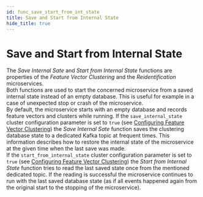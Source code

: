 ```yaml
---
id: func_save_start_from_int_state
title: Save and Start from Internal State
hide_title: true
---
```


# Save and Start from Internal State  
  
The _Save Internal Sate_ and _Start from Internal State_ functions are properties of the _Feature Vector Clustering_ and the _Reidentification_ microservices.  
Both functions are used to start the concerned microservice from a saved internal state instead of an empty database. This is useful for example in a case of unexpected stop or crash of the microservice.  
By default, the microservice starts with an empty database and records feature vectors and clusters while running. If the `save_internal_state` cluster configuration parameter is set to `true` (see [Configuring Feature Vector Clustering]) the _Save Internal Sate_ function saves the clustering database state to a dedicated Kafka topic at frequent times. This information describes how to restore the internal state of the microservice at the given time when the last save was made.  
If the `start_from_internal_state` cluster configuration parameter  is set to `true` (see [Configuring Feature Vector Clustering]) the _Start from Internal State_ function tries to read the last saved state once from the mentioned dedicated topic. If the reading is successful the microservice continues to run with the last saved database state (as if all events happened again from the original start to the stopping of the microservice).  
  
[Configuring Feature Vector Clustering]: conf_cluster.md
